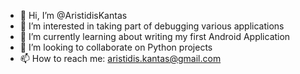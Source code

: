 - 👋 Hi, I’m @AristidisKantas
- 👀 I’m interested in taking part of debugging various applications 
- 🌱 I’m currently learning about writing my first Android Application
- 💞️ I’m looking to collaborate on Python projects
- 📫 How to reach me: aristidis.kantas@gmail.com

<!---
AristidisKantas/AristidisKantas is a ✨ special ✨ repository because its `README.md` (this file) appears on your GitHub profile.
You can click the Preview link to take a look at your changes.
--->
